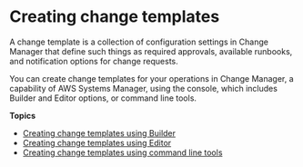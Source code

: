 # Creating change templates<a name="change-templates-create"></a>

A change template is a collection of configuration settings in Change Manager that define such things as required approvals, available runbooks, and notification options for change requests\.

You can create change templates for your operations in Change Manager, a capability of AWS Systems Manager, using the console, which includes Builder and Editor options, or command line tools\.

**Topics**
+ [Creating change templates using Builder](change-templates-custom-builder.md)
+ [Creating change templates using Editor](change-templates-custom-editor.md)
+ [Creating change templates using command line tools](change-templates-tools.md)